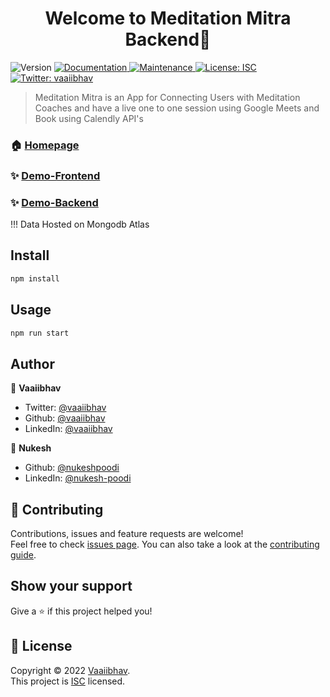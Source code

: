 <h1 align="center">Welcome to Meditation Mitra Backend👋</h1>
<p>
  <img alt="Version" src="https://img.shields.io/badge/version-2.0.0-blue.svg?cacheSeconds=2592000" />
  <a href="https://github.com/vaaiibhav/meditationmitra-be-n13-alpha-1#readme" target="_blank">
    <img alt="Documentation" src="https://img.shields.io/badge/documentation-yes-brightgreen.svg" />
  </a>
  <a href="https://github.com/vaaiibhav/meditationmitra-be-n13-alpha-1/graphs/commit-activity" target="_blank">
    <img alt="Maintenance" src="https://img.shields.io/badge/Maintained%3F-yes-green.svg" />
  </a>
  <a href="https://github.com/vaaiibhav/meditationmitra-be-n13-alpha-1/blob/master/LICENSE" target="_blank">
    <img alt="License: ISC" src="https://img.shields.io/github/license/vaaiibhav/Meditation Mitra" />
  </a>
  <a href="https://twitter.com/vaaiibhav" target="_blank">
    <img alt="Twitter: vaaiibhav" src="https://img.shields.io/twitter/follow/vaaiibhav.svg?style=social" />
  </a>
</p>

> Meditation Mitra is an App for Connecting Users with Meditation Coaches and have a live one to one session using Google Meets and Book using Calendly API's

### 🏠 [Homepage](https://github.com/vaaiibhav/meditationmitra-be-n13-alpha-1#readme)

### ✨ [Demo-Frontend](https://meditationmitra.herokuapp.com/)
### ✨ [Demo-Backend](https://meditation-mitra.herokuapp.com/)
!!! Data Hosted on Mongodb Atlas

## Install

```sh
npm install
```

## Usage

```sh
npm run start
```



## Author

👤 **Vaaiibhav**

* Twitter: [@vaaiibhav](https://twitter.com/vaaiibhav)
* Github: [@vaaiibhav](https://github.com/vaaiibhav)
* LinkedIn: [@vaaiibhav](https://www.linkedin.com/in/vaaiibhav/)


👤 **Nukesh**

* Github: [@nukeshpoodi](https://github.com/Nukeshpoodi)
* LinkedIn: [@nukesh-poodi](https://www.linkedin.com/in/nukesh-poodi-03749355)
## 🤝 Contributing

Contributions, issues and feature requests are welcome!<br />Feel free to check [issues page](https://github.com/vaaiibhav/meditationmitra-be-n13-alpha-1/issues). You can also take a look at the [contributing guide](https://github.com/vaaiibhav/meditationmitra-be-n13-alpha-1/blob/master/CONTRIBUTING.md).

## Show your support

Give a ⭐️ if this project helped you!

## 📝 License

Copyright © 2022 [Vaaiibhav](https://github.com/vaaiibhav).<br />
This project is [ISC](https://github.com/vaaiibhav/meditationmitra-be-n13-alpha-1/blob/master/LICENSE) licensed.


